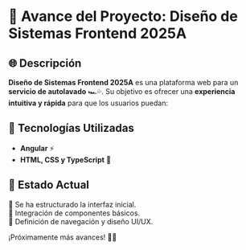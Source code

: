 # 🚀 Avance del Proyecto: **Diseño de Sistemas Frontend 2025A**  

## 🌐 Descripción  
**Diseño de Sistemas Frontend 2025A** es una plataforma web para un **servicio de autolavado** 🏎️💦. Su objetivo es ofrecer una **experiencia intuitiva y rápida** para que los usuarios puedan:  

## 🔧 Tecnologías Utilizadas  
- **Angular** ⚡  
- **HTML, CSS y TypeScript** 🎨  

## 📌 Estado Actual  
🔹 Se ha estructurado la interfaz inicial.  
🔹 Integración de componentes básicos.  
🔹 Definición de navegación y diseño UI/UX.  

¡Próximamente más avances! 🚀✨  
